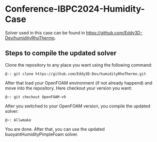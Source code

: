 # Conference-IBPC2024-Humidity-Case

Solver used in this case can be found in https://github.com/Eddy3D-Dev/humidityRhoThermo.

## Steps to compile the updated solver


Clone the repository to any place you want using the following command:
```console
@-: git clone https://github.com/Eddy3D-Dev/humidityRhoThermo.git
```

After that load your OpenFOAM environment (if not already happend) and move into the repository. Here checkout your version you want:
```console
@~: git checkout OpenFOAM-v9
```
After you switched to your OpenFOAM version, you compile the updated solver:
```console
@~: Allwmake
```
You are done. After that, you can use the updated buoyantHumidityPimpleFoam solver.
